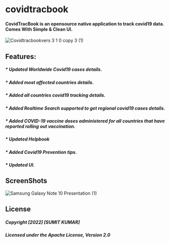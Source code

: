 # covidtracbook
#### CovidTracBook is an opensource native application to track covid19 data. Comes With Simple & Clean UI.
![Covidtracbookvers 3 1 0 copy 3 (1)](https://user-images.githubusercontent.com/52107131/155395029-ce2c29ef-ee3c-446d-909c-00b4e5418022.png)
<!--![Covidtracbookvers 3 1 0 copy 3](https://user-images.githubusercontent.com/52107131/155395040-83c35836-582d-4d29-ba79-b94fc467c877.png)
![Covidtracbookvers 3 1 0 copy 2](https://user-images.githubusercontent.com/52107131/155395044-5c9930b7-190b-4e07-8016-442fe574db9f.png)-->


## Features:
##### * Updated Worldwide Covid19 cases details.
##### * Added most affected countries details.
##### * Added all countries covid19 tracking details.
##### * Added Realtime Search supported to get regional covid19 cases details.
##### * Added COVID-19 vaccine doses administered for all countries that have reported rolling out vaccination. 
##### * Updated Helpbook
##### * Added Covid19 Prevention tips.
##### * Updated UI.

## ScreenShots
<!--<div>
  <img src = "https://user-images.githubusercontent.com/52107131/155169121-0e51d2e2-03d9-4c6f-b3fc-08a16882a5ed.png" height = '400'>
    <img src = "https://user-images.githubusercontent.com/52107131/155169216-80f2ce65-d539-4ad0-8852-bb399d33fce9.png" height = '400'>
    <img src = "https://user-images.githubusercontent.com/52107131/155169323-1dbdba8b-7234-4823-b0a1-32aa4ffd61e2.png" height = '400'>
    <img src = "https://user-images.githubusercontent.com/52107131/155169406-2494b0ce-63d3-44f3-aa24-9fef79bf6da3.png" height = '400'>
    <img src = "https://user-images.githubusercontent.com/52107131/155169981-ded47e26-e718-4edb-9754-a70abaf20972.png" height = '400'>
  

  
</div>-->
<!--![Samsung Galaxy Note 10 Presentation](https://user-images.githubusercontent.com/52107131/155170705-5fa8a1c7-93e8-4e08-8628-7376213d2c17.png)-->
![Samsung Galaxy Note 10 Presentation (1)](https://user-images.githubusercontent.com/52107131/155171985-ea0a5dcd-d4de-436f-b67f-481c60e79974.png)


## License

##### Copyright [2022] [SUMIT KUMAR]

#####   Licensed under the Apache License, Version 2.0

